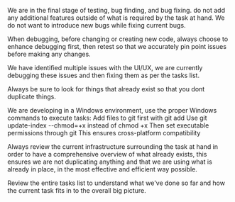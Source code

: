 We are in the final stage of testing, bug finding, and bug fixing. do not add any additional features outside of what is required by the task at hand. We do not want to introduce new bugs while fixing current bugs.

When debugging, before changing or creating new code, always choose to enhance debugging first, then retest so that we accurately pin point issues before making any changes.

We have identified multiple issues with the UI/UX, we are currently debugging these issues and then fixing them as per the tasks list.

Always be sure to look for things that already exist so that you dont duplicate things.

We are developing in a Windows environment, use the proper Windows commands to execute tasks:
Add files to git first with git add
Use git update-index --chmod=+x instead of chmod +x
Then set executable permissions through git
This ensures cross-platform compatibility

Always review the current infrastructure surrounding the task at hand in order to have a comprehensive overview of what already exists, this ensures we are not duplicating anything and that we are using what is already in place, in the most effective and efficient way possible.

Review the entire tasks list to understand what we've done so far and how the current task fits in to the overall big picture.


